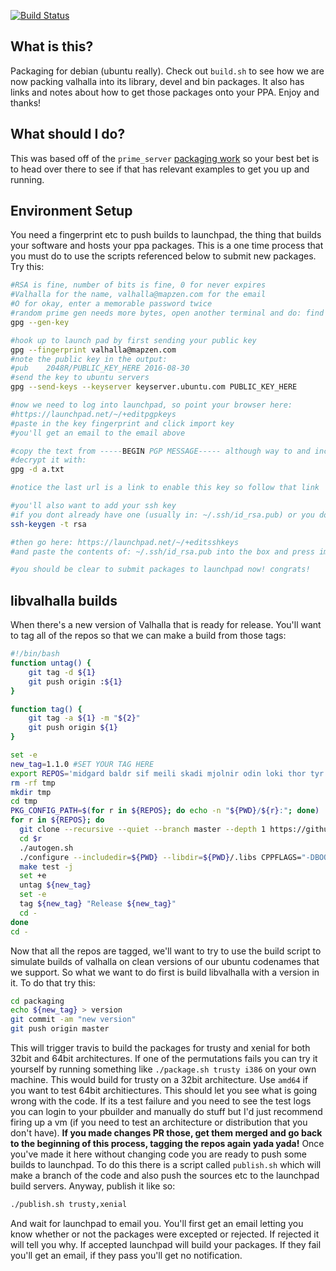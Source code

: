 [![Build Status](https://travis-ci.org/valhalla/packaging.svg?branch=master)](https://travis-ci.org/valhalla/packaging)

What is this?
-------------

Packaging for debian (ubuntu really). Check out `build.sh` to see how we are now packing valhalla into its library, devel and bin packages. It also has links and notes about how to get those packages onto your PPA. Enjoy and thanks!

What should I do?
-----------------

This was based off of the `prime_server` [packaging work](https://github.com/kevinkreiser/ppa-libprime-server) so your best bet is to head over there to see if that has relevant examples to get you up and running.

Environment Setup
-----------------

You need a fingerprint etc to push builds to launchpad, the thing that builds your software and hosts your ppa packages. This is a one time process that you must do to use the scripts referenced below to submit new packages. Try this:

```bash
#RSA is fine, number of bits is fine, 0 for never expires
#Valhalla for the name, valhalla@mapzen.com for the email
#O for okay, enter a memorable password twice
#random prime gen needs more bytes, open another terminal and do: find /
gpg --gen-key

#hook up to launch pad by first sending your public key
gpg --fingerprint valhalla@mapzen.com
#note the public key in the output:
#pub    2048R/PUBLIC_KEY_HERE 2016-08-30
#send the key to ubuntu servers
gpg --send-keys --keyserver keyserver.ubuntu.com PUBLIC_KEY_HERE

#now we need to log into launchpad, so point your browser here:
#https://launchpad.net/~/+editpgpkeys
#paste in the key fingerprint and click import key
#you'll get an email to the email above

#copy the text from -----BEGIN PGP MESSAGE----- although way to and including -----END PGP MESSAGE----- into a text file lets say a.txt
#decrypt it with:
gpg -d a.txt

#notice the last url is a link to enable this key so follow that link

#you'll also want to add your ssh key
#if you dont already have one (usually in: ~/.ssh/id_rsa.pub) or you dont remember its password create an ssh key with
ssh-keygen -t rsa

#then go here: https://launchpad.net/~/+editsshkeys
#and paste the contents of: ~/.ssh/id_rsa.pub into the box and press import key

#you should be clear to submit packages to launchpad now! congrats!
```

libvalhalla builds
------------------

When there's a new version of Valhalla that is ready for release. You'll want to tag all of the repos so that we can make a build from those tags:

```bash
#!/bin/bash
function untag() {
	git tag -d ${1}
	git push origin :${1}
}

function tag() {
	git tag -a ${1} -m "${2}"
	git push origin ${1}
}

set -e
new_tag=1.1.0 #SET YOUR TAG HERE
export REPOS='midgard baldr sif meili skadi mjolnir odin loki thor tyr tools'
rm -rf tmp
mkdir tmp
cd tmp
PKG_CONFIG_PATH=$(for r in ${REPOS}; do echo -n "${PWD}/${r}:"; done)
for r in ${REPOS}; do
  git clone --recursive --quiet --branch master --depth 1 https://github.com/valhalla/${r}.git
  cd $r
  ./autogen.sh
  ./configure --includedir=${PWD} --libdir=${PWD}/.libs CPPFLAGS="-DBOOST_SPIRIT_THREADSAFE -DBOOST_NO_CXX11_SCOPED_ENUMS"
  make test -j
  set +e
  untag ${new_tag}
  set -e
  tag ${new_tag} "Release ${new_tag}"
  cd -
done
cd -
```

Now that all the repos are tagged, we'll want to try to use the build script to simulate builds of valhalla on clean versions of our ubuntu codenames that we support. So what we want to do first is build libvalhalla with a version in it. To do that try this:

```bash
cd packaging
echo ${new_tag} > version
git commit -am "new version"
git push origin master
```

This will trigger travis to build the packages for trusty and xenial for both 32bit and 64bit architectures. If one of the permutations fails you can try it yourself by running something like `./package.sh trusty i386` on your own machine. This would build for trusty on a 32bit architecture. Use `amd64` if you want to test 64bit architiectures. This should let you see what is going wrong with the code. If its a test failure and you need to see the test logs you can login to your pbuilder and manually do stuff but I'd just recommend firing up a vm (if you need to test an architecture or distribution that you don't have). **If you made changes PR those, get them merged and go back to the beginning of this process, tagging the repos again yada yada!** Once you've made it here without changing code you are ready to push some builds to launchpad. To do this there is a script called `publish.sh` which will make a branch of the code and also push the sources etc to the launchpad build servers. Anyway, publish it like so:

```bash
./publish.sh trusty,xenial
```

And wait for launchpad to email you. You'll first get an email letting you know whether or not the packages were excepted or rejected. If rejected it will tell you why. If accepted launchpad will build your packages. If they fail you'll get an email, if they pass you'll get no notification.
